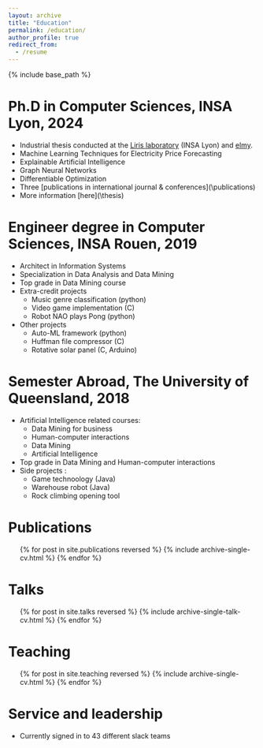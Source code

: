 ```yaml
---
layout: archive
title: "Education"
permalink: /education/
author_profile: true
redirect_from:
  - /resume
---
```


{% include base_path %}

Ph.D in Computer Sciences, INSA Lyon, 2024
======
* Industrial thesis conducted at the [Liris laboratory](https://liris.cnrs.fr/) (INSA Lyon) and [elmy](https://elmy.fr/).
* Machine Learning Techniques for Electricity Price Forecasting
* Explainable Artificial Intelligence
* Graph Neural Networks
* Differentiable Optimization
* Three [publications in international journal & conferences](\publications\)
* More information [here](\thesis\)


Engineer degree in Computer Sciences, INSA Rouen, 2019
======
* Architect in Information Systems
* Specialization in Data Analysis and Data Mining
* Top grade in Data Mining course
* Extra-credit projects
  * Music genre classification (python)
  * Video game implementation (C)
  * Robot NAO plays Pong (python)
* Other projects
  * Auto-ML framework (python)
  * Huffman file compressor (C)
  * Rotative solar panel (C, Arduino)

  
Semester Abroad, The University of Queensland, 2018
======
* Artificial Intelligence related courses:
  * Data Mining for business
  * Human-computer interactions
  * Data Mining
  * Artificial Intelligence
* Top grade in Data Mining and Human-computer interactions
* Side projects :
  * Game technoology (Java)
  * Warehouse robot (Java)
  * Rock climbing opening tool

Publications
======
  <ul>{% for post in site.publications reversed %}
    {% include archive-single-cv.html %}
  {% endfor %}</ul>
  
Talks
======
  <ul>{% for post in site.talks reversed %}
    {% include archive-single-talk-cv.html  %}
  {% endfor %}</ul>
  
Teaching
======
  <ul>{% for post in site.teaching reversed %}
    {% include archive-single-cv.html %}
  {% endfor %}</ul>
  
Service and leadership
======
* Currently signed in to 43 different slack teams
